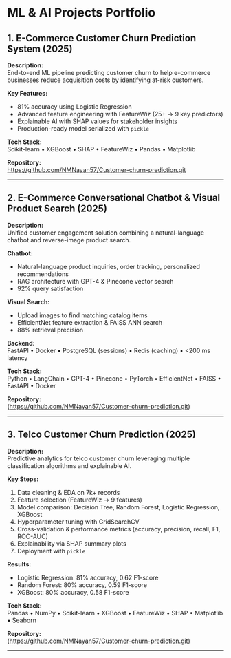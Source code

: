 # ML & AI Projects Portfolio

## 1. E-Commerce Customer Churn Prediction System (2025)  
**Description:**  
End-to-end ML pipeline predicting customer churn to help e-commerce businesses reduce acquisition costs by identifying at-risk customers.

**Key Features:**  
- 81% accuracy using Logistic Regression  
- Advanced feature engineering with FeatureWiz (25+ → 9 key predictors)  
- Explainable AI with SHAP values for stakeholder insights  
- Production-ready model serialized with `pickle`

**Tech Stack:**  
Scikit-learn • XGBoost • SHAP • FeatureWiz • Pandas • Matplotlib

**Repository:**  
https://github.com/NMNayan57/Customer-churn-prediction.git

---

## 2. E-Commerce Conversational Chatbot & Visual Product Search (2025)  
**Description:**  
Unified customer engagement solution combining a natural-language chatbot and reverse-image product search.

**Chatbot:**  
- Natural-language product inquiries, order tracking, personalized recommendations  
- RAG architecture with GPT-4 & Pinecone vector search  
- 92% query satisfaction  

**Visual Search:**  
- Upload images to find matching catalog items  
- EfficientNet feature extraction & FAISS ANN search  
- 88% retrieval precision  

**Backend:**  
FastAPI • Docker • PostgreSQL (sessions) • Redis (caching) • <200 ms latency

**Tech Stack:**  
Python • LangChain • GPT-4 • Pinecone • PyTorch • EfficientNet • FAISS • FastAPI • Docker

**Repository:**  
(https://github.com/NMNayan57/Customer-churn-prediction.git)

---

## 3. Telco Customer Churn Prediction (2025)  
**Description:**  
Predictive analytics for telco customer churn leveraging multiple classification algorithms and explainable AI.

**Key Steps:**  
1. Data cleaning & EDA on 7k+ records  
2. Feature selection (FeatureWiz → 9 features)  
3. Model comparison: Decision Tree, Random Forest, Logistic Regression, XGBoost  
4. Hyperparameter tuning with GridSearchCV  
5. Cross-validation & performance metrics (accuracy, precision, recall, F1, ROC-AUC)  
6. Explainability via SHAP summary plots  
7. Deployment with `pickle`

**Results:**  
- Logistic Regression: 81% accuracy, 0.62 F1-score  
- Random Forest: 80% accuracy, 0.59 F1-score  
- XGBoost: 80% accuracy, 0.58 F1-score

**Tech Stack:**  
Pandas • NumPy • Scikit-learn • XGBoost • FeatureWiz • SHAP • Matplotlib • Seaborn

**Repository:**  
(https://github.com/NMNayan57/Customer-churn-prediction.git)

---
